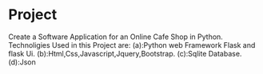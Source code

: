 # Project
Create a Software Application for an Online Cafe Shop in Python.
Technoligies Used in this Project are:
(a):Python web Framework Flask and flask Ui.
(b):Html,Css,Javascript,Jquery,Bootstrap.
(c):Sqlite Database.
(d):Json